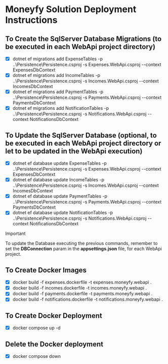# Moneyfy Solution Deployment Instructions

## To Create the SqlServer Database Migrations (to be executed in each WebApi project directory)
- [x]  dotnet ef migrations add ExpenseTables -p ..\Persistence\Persistence.csproj -s Expenses.WebApi.csproj --context ExpensesDbContext
- [x]  dotnet ef migrations add IncomeTables -p ..\Persistence\Persistence.csproj -s Incomes.WebApi.csproj --context IncomesDbContext
- [x]  dotnet ef migrations add PaymentTables -p ..\Persistence\Persistence.csproj -s Payments.WebApi.csproj --context PaymentsDbContext
- [x]  dotnet ef migrations add NotificationTables -p ..\Persistence\Persistence.csproj -s Notifications.WebApi.csproj --context NotificationsDbContext

## To Update the SqlServer Database (optional, to be executed in each WebApi project directory or let to be updated in the WebApi execution)
- [x]  dotnet ef database update ExpenseTables -p ..\Persistence\Persistence.csproj -s Expenses.WebApi.csproj --context ExpensesDbContext
- [x]  dotnet ef database update IncomeTables -p ..\Persistence\Persistence.csproj -s Incomes.WebApi.csproj --context IncomesDbContext
- [x]  dotnet ef database update PaymentTables -p ..\Persistence\Persistence.csproj -s Payments.WebApi.csproj --context PaymentsDbContext
- [x]  dotnet ef database update NotificationTables -p ..\Persistence\Persistence.csproj -s Notifications.WebApi.csproj --context NotificationsDbContext

> [!IMPORTANT]
> To update the Database executing the previous commands, remember to set the **DBConnection** param in the **appsettings.json** file, for each WebApi project. 
> 

## To Create Docker Images
- [x]  docker build -f expenses.dockerfile -t expenses.moneyfy.webapi .
- [x]  docker build -f incomes.dockerfile -t incomes.moneyfy.webapi .
- [x]  docker build -f payments.dockerfile -t payments.moneyfy.webapi .
- [x]  docker build -f notifications.dockerfile -t notifications.moneyfy.webapi .

## To Create Docker Deployment
- [x]  docker compose up -d

## Delete the Docker deployment
- [x]  docker compose down
